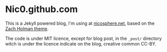 # Nic0.github.com

This is a Jekyll powered blog, I'm using at
[nicosphere.net](http://www.nicosphere.net), based on the [Zach Holman
theme](https://github.com/holman/holman.github.com).

The code is under MIT licence, except for blog post, in the `_post/` directory
witch is under the licence indicate on the blog, creative common CC-BY.
